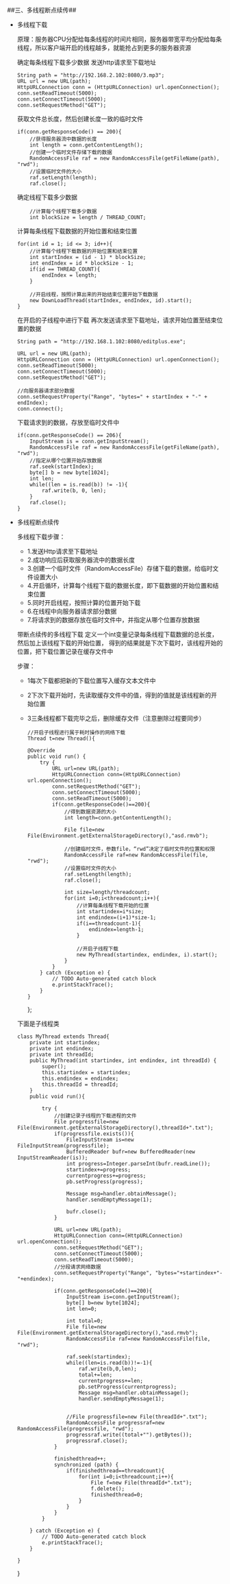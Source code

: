 ##三、多线程断点续传##

-	多线程下载
	
	原理：服务器CPU分配给每条线程的时间片相同，服务器带宽平均分配给每条线程，所以客户端开启的线程越多，就能抢占到更多的服务器资源

	确定每条线程下载多少数据
	发送http请求至下载地址

		String path = "http://192.168.2.102:8080/3.mp3";		
		URL url = new URL(path);
		HttpURLConnection conn = (HttpURLConnection) url.openConnection();
		conn.setReadTimeout(5000);
		conn.setConnectTimeout(5000);
		conn.setRequestMethod("GET");					
	获取文件总长度，然后创建长度一致的临时文件

		if(conn.getResponseCode() == 200){
			//获得服务器流中数据的长度
			int length = conn.getContentLength();
			//创建一个临时文件存储下载的数据
			RandomAccessFile raf = new RandomAccessFile(getFileName(path), "rwd");
			//设置临时文件的大小
			raf.setLength(length);
			raf.close();
	确定线程下载多少数据

			//计算每个线程下载多少数据
			int blockSize = length / THREAD_COUNT;
	计算每条线程下载数据的开始位置和结束位置

		for(int id = 1; id <= 3; id++){
			//计算每个线程下载数据的开始位置和结束位置
			int startIndex = (id - 1) * blockSize;
			int endIndex = id * blockSize - 1;
			if(id == THREAD_COUNT){
				endIndex = length;
			}
							
			//开启线程，按照计算出来的开始结束位置开始下载数据
			new DownLoadThread(startIndex, endIndex, id).start();
		}

	在开启的子线程中进行下载
	再次发送请求至下载地址，请求开始位置至结束位置的数据

		String path = "http://192.168.1.102:8080/editplus.exe";
	
		URL url = new URL(path);
		HttpURLConnection conn = (HttpURLConnection) url.openConnection();
		conn.setReadTimeout(5000);
		conn.setConnectTimeout(5000);
		conn.setRequestMethod("GET");
		
		//向服务器请求部分数据
		conn.setRequestProperty("Range", "bytes=" + startIndex + "-" + endIndex);
		conn.connect();
	下载请求到的数据，存放至临时文件中

		if(conn.getResponseCode() == 206){
			InputStream is = conn.getInputStream();
			RandomAccessFile raf = new RandomAccessFile(getFileName(path), "rwd");
			//指定从哪个位置开始存放数据
			raf.seek(startIndex);
			byte[] b = new byte[1024];
			int len;
			while((len = is.read(b)) != -1){
				raf.write(b, 0, len);
			}
			raf.close();
		}

-	多线程断点续传
	
	多线程下载步骤：
	
	*	1.发送Http请求至下载地址
	*	2.成功响应后获取服务器流中的数据长度
	*	3.创建一个临时文件（RandomAccessFile）存储下载的数据，给临时文件设置大小
	*	4.开启循环，计算每个线程下载的数据长度，即下载数据的开始位置和结束位置
	*	5.同时开启线程，按照计算的位置开始下载
	*	6.在线程中向服务器请求部分数据
	*	7.将请求到的数据存放在临时文件中，并指定从哪个位置存放数据
	
	带断点续传的多线程下载
	定义一个int变量记录每条线程下载数据的总长度，然后加上该线程下载的开始位置，
	得到的结果就是下次下载时，该线程开始的位置，把下载位置记录在缓存文件中
	
	步骤：
	*	1每次下载都把新的下载位置写入缓存文本文件中
	*	2下次下载开始时，先读取缓存文件中的值，得到的值就是该线程新的开始位置
	*	3三条线程都下载完毕之后，删除缓存文件（注意删除过程要同步）
		
		
			//开启子线程进行属于耗时操作的网络下载
			Thread t=new Thread(){

			@Override
			public void run() {
				try {
					URL url=new URL(path);
					HttpURLConnection conn=(HttpURLConnection) url.openConnection();
					conn.setRequestMethod("GET");
					conn.setConnectTimeout(5000);
					conn.setReadTimeout(5000);
					if(conn.getResponseCode()==200){
						//得到数据资源的大小
						int length=conn.getContentLength();
						
						File file=new File(Environment.getExternalStorageDirectory(),"asd.rmvb");
						
						//创建临时文件，参数file，“rwd”决定了临时文件的位置和权限
						RandomAccessFile raf=new RandomAccessFile(file, "rwd");
						//设置临时文件的大小
						raf.setLength(length);
						raf.close();

						int size=length/threadcount;
						for(int i=0;i<threadcount;i++){
							//计算每条线程下载开始的位置
							int startindex=i*size;
							int endindex=(i+1)*size-1;
							if(i==threadcount-1){
								endindex=length-1;
							}
		
							//开启子线程下载
							new MyThread(startindex, endindex, i).start();
						}
					}
				} catch (Exception e) {
					// TODO Auto-generated catch block
					e.printStackTrace();
				}
			}
    		
    	};

	下面是子线程类
		
		class MyThread extends Thread{
    		private int startindex;
    		private int endindex;
    		private int threadId;
    		public MyThread(int startindex, int endindex, int threadId) {
    			super();
    			this.startindex = startindex;
    			this.endindex = endindex;
    			this.threadId = threadId;
    		}
    		public void run(){
    		
    			try {
    				//创建记录子线程的下载进程的文件
    				File progressfile=new File(Environment.getExternalStorageDirectory(),threadId+".txt");
    				if(progressfile.exists()){
    					FileInputStream is=new FileInputStream(progressfile);
    					BufferedReader bufr=new BufferedReader(new InputStreamReader(is));
    					int progress=Integer.parseInt(bufr.readLine());
    					startindex+=progress;
    					currentprogress+=progress;
    					pb.setProgress(progress);
    				
    					Message msg=handler.obtainMessage();
						handler.sendEmptyMessage(1);
					
    					bufr.close();
    				}
    			
    				URL url=new URL(path);
    				HttpURLConnection conn=(HttpURLConnection) url.openConnection();
    				conn.setRequestMethod("GET");
    				conn.setConnectTimeout(5000);
    				conn.setReadTimeout(5000);
    				//分段请求网络数据
    				conn.setRequestProperty("Range", "bytes="+startindex+"-"+endindex);

    				if(conn.getResponseCode()==200){
    					InputStream is=conn.getInputStream();
    					byte[] b=new byte[1024];
    					int len=0;
    				
    					int total=0;
    					File file=new File(Environment.getExternalStorageDirectory(),"asd.rmvb");
    					RandomAccessFile raf=new RandomAccessFile(file, "rwd");
    				
    					raf.seek(startindex);
    					while((len=is.read(b))!=-1){
    						raf.write(b,0,len);
    						total+=len;
    						currentprogress+=len;
    						pb.setProgress(currentprogress);
    						Message msg=handler.obtainMessage();
    						handler.sendEmptyMessage(1);
    					
    					
    					//File progressfile=new File(threadId+".txt");
    					RandomAccessFile progressraf=new RandomAccessFile(progressfile, "rwd");
    					progressraf.write((total+"").getBytes());
    					progressraf.close();
    				}
    				
    				finishedthread++;
    				synchronized (path) {
    					if(finishedthread==threadcount){
    						for(int i=0;i<threadcount;i++){
    							File f=new File(threadId+".txt");
    							f.delete();
    							finishedthread=0;
    						}
    					}
    				}
    			}
    			
    		} catch (Exception e) {
    			// TODO Auto-generated catch block
    			e.printStackTrace();
    		}
    		
    	}
    }